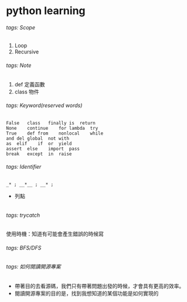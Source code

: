 # python learning

###### tags: Scope
1. Loop
2. Recursive


###### tags: Note
1. def 定義函數
2. class 物件



###### tags: Keyword(reserved words)
```$python=
False	class	finally	is	return
None	continue	for	lambda	try
True	def	from	nonlocal	while
and	del	global	not	with
as	elif	if	or	yield
assert	else	import	pass	
break	except	in	raise
```

###### tags: Identifier
``
_* ;
__*__ ;
__* ;
``

- 列點

```python=

```

###### tags: trycatch
使用時機：知道有可能會產生錯誤的時候寫

###### tags: BFS/DFS


###### tags: 如何閱讀開源專案
- 帶著目的去看源碼，我們只有帶著問題出發的時候，才會具有更高的效率。
- 閱讀開源專案的目的是，找到我想知道的某個功能是如何實現的




